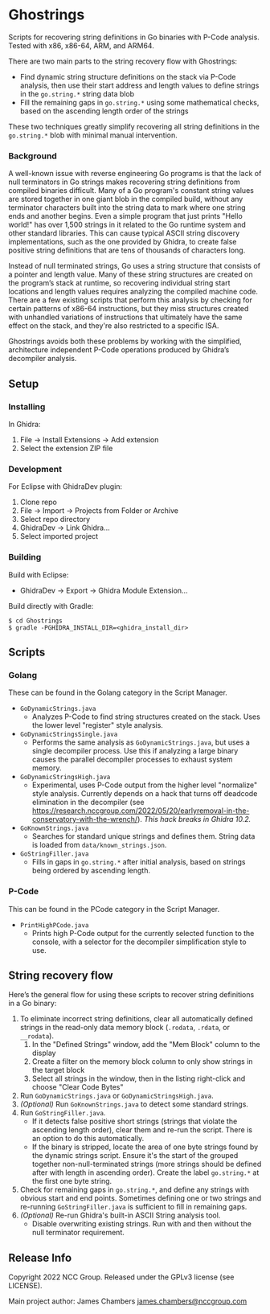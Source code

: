 # Ghostrings

Scripts for recovering string definitions in Go binaries with P-Code analysis.
Tested with x86, x86-64, ARM, and ARM64.

There are two main parts to the string recovery flow with Ghostrings:

* Find dynamic string structure definitions on the stack via P-Code analysis, then use their start address and length values to define strings in the `go.string.*` string data blob
* Fill the remaining gaps in `go.string.*` using some mathematical checks, based on the ascending length order of the strings

These two techniques greatly simplify recovering all string definitions in the `go.string.*` blob with minimal manual intervention.

### Background

A well-known issue with reverse engineering Go programs is that the lack of null terminators in Go strings makes recovering string definitions from compiled binaries difficult. Many of a Go program's constant string values are stored together in one giant blob in the compiled build, without any terminator characters built into the string data to mark where one string ends and another begins. Even a simple program that just prints "Hello world!" has over 1,500 strings in it related to the Go runtime system and other standard libraries. This can cause typical ASCII string discovery implementations, such as the one provided by Ghidra, to create false positive string definitions that are tens of thousands of characters long.

Instead of null terminated strings, Go uses a string structure that consists of a pointer and length value. Many of these string structures are created on the program’s stack at runtime, so recovering individual string start locations and length values requires analyzing the compiled machine code. There are a few existing scripts that perform this analysis by checking for certain patterns of x86-64 instructions, but they miss structures created with unhandled variations of instructions that ultimately have the same effect on the stack, and they're also restricted to a specific ISA.

Ghostrings avoids both these problems by working with the simplified, architecture independent P-Code operations produced by Ghidra’s decompiler analysis.

## Setup

### Installing

In Ghidra:

1. File -> Install Extensions -> Add extension
2. Select the extension ZIP file

### Development

For Eclipse with GhidraDev plugin:

1. Clone repo
2. File -> Import -> Projects from Folder or Archive
3. Select repo directory
4. GhidraDev -> Link Ghidra...
5. Select imported project

### Building

Build with Eclipse:

* GhidraDev -> Export -> Ghidra Module Extension...

Build directly with Gradle:

```console
$ cd Ghostrings
$ gradle -PGHIDRA_INSTALL_DIR=<ghidra_install_dir>
```

## Scripts

### Golang

These can be found in the Golang category in the Script Manager.

* `GoDynamicStrings.java`
  * Analyzes P-Code to find string structures created on the stack. Uses the lower level "register" style analysis.
* `GoDynamicStringsSingle.java`
  * Performs the same analysis as `GoDynamicStrings.java`, but uses a single decompiler process. Use this if analyzing a large binary causes the parallel decompiler processes to exhaust system memory.
* `GoDynamicStringsHigh.java`
  * Experimental, uses P-Code output from the higher level "normalize" style analysis. Currently depends on a hack that turns off deadcode elimination in the decompiler (see <https://research.nccgroup.com/2022/05/20/earlyremoval-in-the-conservatory-with-the-wrench/>). *This hack breaks in Ghidra 10.2.*
* `GoKnownStrings.java`
  * Searches for standard unique strings and defines them. String data is loaded from `data/known_strings.json`.
* `GoStringFiller.java`
  * Fills in gaps in `go.string.*` after initial analysis, based on strings being ordered by ascending length.

### P-Code

This can be found in the PCode category in the Script Manager.

* `PrintHighPCode.java`
  * Prints high P-Code output for the currently selected function to the console, with a selector for the decompiler simplification style to use.


## String recovery flow

Here’s the general flow for using these scripts to recover string definitions in a Go binary:

1. To eliminate incorrect string definitions, clear all automatically defined strings in the read-only data memory block (`.rodata`, `.rdata`, or `__rodata`).
   1. In the "Defined Strings" window, add the "Mem Block" column to the display
   2. Create a filter on the memory block column to only show strings in the target block
   3. Select all strings in the window, then in the listing right-click and choose "Clear Code Bytes"
2. Run `GoDynamicStrings.java` or `GoDynamicStringsHigh.java`.
3. *(Optional)* Run `GoKnownStrings.java` to detect some standard strings.
4. Run `GoStringFiller.java`.
   * If it detects false positive short strings (strings that violate the ascending length order), clear them and re-run the script. There is an option to do this automatically.
   * If the binary is stripped, locate the area of one byte strings found by the dynamic strings script.
     Ensure it's the start of the grouped together non-null-terminated strings (more strings should be defined after with length in ascending order).
     Create the label `go.string.*` at the first one byte string.
5. Check for remaining gaps in `go.string.*`, and define any strings with obvious start and end points. Sometimes defining one or two strings and re-running `GoStringFiller.java` is sufficient to fill in remaining gaps.
6. *(Optional)* Re-run Ghidra's built-in ASCII String analysis tool.
   * Disable overwriting existing strings. Run with and then without the null terminator requirement.


## Release Info

Copyright 2022 NCC Group. Released under the GPLv3 license (see LICENSE).

Main project author: James Chambers <james.chambers@nccgroup.com>
